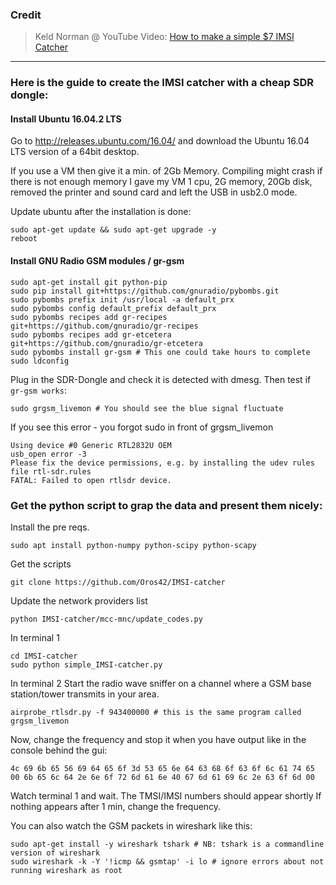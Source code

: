 
### Credit
>Keld Norman @
>YouTube Video: [How to make a simple $7 IMSI Catcher](https://www.youtube.com/watch?v=UjwgNd_as30)

---

### Here is the guide to create the IMSI catcher with a cheap SDR dongle:

#### Install Ubuntu 16.04.2 LTS
 Go to http://releases.ubuntu.com/16.04/  and download the Ubuntu 16.04 LTS version of a 64bit desktop.
 
 If you use a VM then give it a min. of 2Gb Memory. Compiling might crash if there is not enough memory
 I gave my VM 1 cpu, 2G memory, 20Gb disk, removed the printer and sound card and left the USB in usb2.0 mode.
  
 Update ubuntu after the installation is done:
 ```
 sudo apt-get update && sudo apt-get upgrade -y
 reboot
 ```
 
 #### Install GNU Radio GSM modules / gr-gsm
 ```
 sudo apt-get install git python-pip 
 sudo pip install git+https://github.com/gnuradio/pybombs.git 
 sudo pybombs prefix init /usr/local -a default_prx
 sudo pybombs config default_prefix default_prx
 sudo pybombs recipes add gr-recipes git+https://github.com/gnuradio/gr-recipes
 sudo pybombs recipes add gr-etcetera git+https://github.com/gnuradio/gr-etcetera
 sudo pybombs install gr-gsm # This one could take hours to complete
 sudo ldconfig
```

 Plug in the SDR-Dongle and check it is detected with dmesg. Then test if `gr-gsm works`: 
 ```
 sudo grgsm_livemon # You should see the blue signal fluctuate
```

 If you see this error - you forgot sudo in front of grgsm_livemon 
 ```
 Using device #0 Generic RTL2832U OEM
 usb_open error -3
 Please fix the device permissions, e.g. by installing the udev rules file rtl-sdr.rules
 FATAL: Failed to open rtlsdr device.
```
 ### Get the python script to grap the data and present them nicely:
 Install the pre reqs.
 ```
 sudo apt install python-numpy python-scipy python-scapy 
 ```
 
 Get the scripts
 ```
 git clone https://github.com/Oros42/IMSI-catcher
 ```
 
 Update the network providers list
 ```
 python IMSI-catcher/mcc-mnc/update_codes.py  
 ```
 
 In terminal 1
 ```
 cd IMSI-catcher
 sudo python simple_IMSI-catcher.py
```

 In terminal 2
 Start the radio wave sniffer on a channel where a GSM base station/tower transmits in your area.
 ```
 airprobe_rtlsdr.py -f 943400000 # this is the same program called grgsm_livemon
 ```
 Now, change the frequency and stop it when you have output like in the console behind the gui:
 ```
 4c 69 6b 65 56 69 64 65 6f 3d 53 65 6e 64 63 68 6f 63 6f 6c 61 74 65
 00 6b 65 6c 64 2e 6e 6f 72 6d 61 6e 40 67 6d 61 69 6c 2e 63 6f 6d 00
 ```
 
 Watch terminal 1 and wait. The TMSI/IMSI numbers should appear shortly
 If nothing appears after 1 min, change the frequency.

 You can also watch the GSM packets in wireshark like this:
 ```
 sudo apt-get install -y wireshark tshark # NB: tshark is a commandline version of wireshark
 sudo wireshark -k -Y '!icmp && gsmtap' -i lo # ignore errors about not running wireshark as root
 ```
